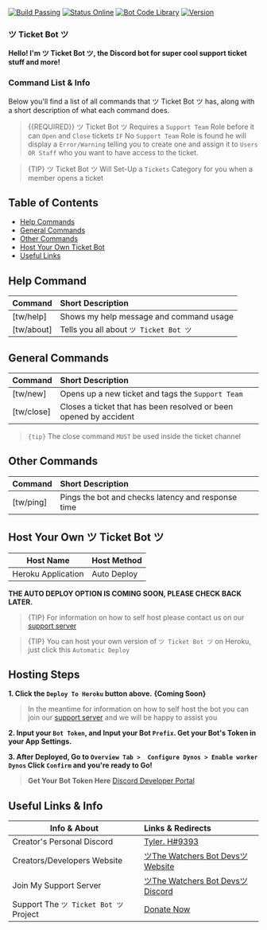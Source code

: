[![Build Passing](https://img.shields.io/badge/Build-Passing%20-brightgreen.svg?style=flat)](https://ticket-bot.webnode.com/) [![Status Online](https://img.shields.io/badge/Status-Online%20-brightgreen.svg?style=flat)](https://thewatchersbots.statuskit.com/) [![Bot Code Library](https://img.shields.io/badge/Library-discord.js-orange.svg)](https://discord.js.org/#/) [![Version](https://img.shields.io/badge/Version-1.00-blue.svg)](https://ticket-bot.webnode.com/)

### ツ Ticket Bot ツ

**Hello! I'm ツ Ticket Bot ツ, the Discord bot for super cool support ticket stuff and more!** 

### Command List & Info

Below you'll find a list of all commands that ツ Ticket Bot ツ has, along with a short description of what each command does.

> {{REQUIRED}} ツ Ticket Bot ツ Requires a `Support Team` Role before it can `Open` and `Close` tickets `IF` No `Support Team` Role is found he will display a `Error/Warning` telling you to create one and assign it to `Users OR Staff` who you want to have access to the ticket.

> {TIP} ツ Ticket Bot ツ Will Set-Up a `Tickets` Category for you when a member opens a ticket

## Table of Contents

- [Help Commands](#help)
- [General Commands](#generalcommands)
- [Other Commands](#othercommands)
- [Host Your Own Ticket Bot](#hostyourown)
- [Useful Links](#usefullinks)


<a name="help"></a>
## Help Command

| Command           | Short Description      |
| ----------------- |:---------------------- |
| [tw/help]  | Shows my help message and command usage |
| [tw/about] | Tells you all about `ツ Ticket Bot ツ`  |


<a name="generalcommands"></a>
## General Commands

| Command | Short Description |
| ------- |:----------------- |
| [tw/new] | Opens up a new ticket and tags the `Support Team` |
| [tw/close] | Closes a ticket that has been resolved or been opened by accident |

> `{tip}` The close command `MUST` be used inside the ticket channel

<a name="othercommands"></a>
## Other Commands

| Command | Short Description |
| ------- |:----------------- |
|[tw/ping] | Pings the bot and checks latency and response time |

<a name="hostyourown"></a>
## Host Your Own ツ Ticket Bot ツ

| Host Name | Host Method |
| ------- |:----------------- |
| Heroku Application | Auto Deploy |


**THE AUTO DEPLOY OPTION IS COMING SOON, PLEASE CHECK BACK LATER.**

> {TIP} For information on how to self host please contact us on our [support server](https://discord.gg/djpPhcU)

> {TIP} You can host your own version of `ツ Ticket Bot ツ` on Heroku, just click this `Automatic Deploy`

## Hosting Steps
**1. Click the `Deploy To Heroku` button above.** **{Coming Soon}**
> In the meantime for information on how to self host the bot you can join our [support server](https://discord.gg/djpPhcU) and we will be happy to assist you

**2. Input your `Bot Token`, and Input your Bot `Prefix`. Get your Bot's Token in your App Settings.**

**3. After Deployed, Go to `Overview Tab >  Configure Dynos > Enable worker Dynos`  Click ``Confirm``
and you're ready to Go!**

> **Get Your Bot Token Here** [Discord Developer Portal](https://discordapp.com/developers/applications)

<a name="usefullinks"></a>
## Useful Links & Info

| Info & About | Links & Redirects |
| ------- |:----------------- |
| Creator's Personal Discord | [Tyler. H#9393](https://discord.gg/N86xbMR) |
| Creators/Developers Website | [ツThe Watchers Bot Devsツ Website](https://the-watchers.webnode.com) |
| Join My Support Server | [ツThe Watchers Bot Devsツ Discord](https://discord.gg/djpPhcU) |
| Support The `ツ Ticket Bot ツ` Project | [Donate Now](https://paypal.me/thewatchersbotdevs)
